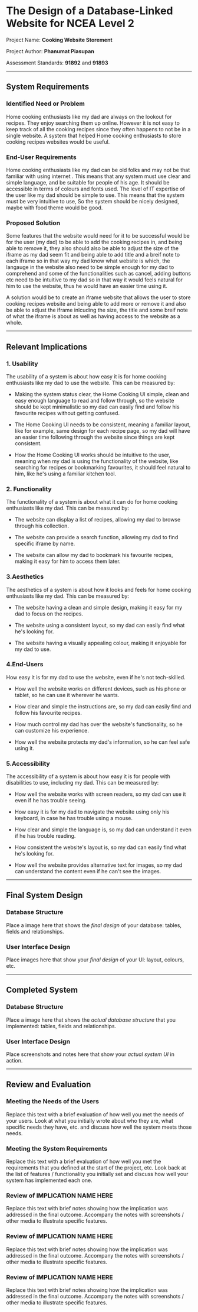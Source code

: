 # The Design of a Database-Linked Website for NCEA Level 2

Project Name: **Cooking Website Storement**

Project Author: **Phanumat Piasupan**

Assessment Standards: **91892** and **91893**


-------------------------------------------------

## System Requirements

### Identified Need or Problem

Home cooking enthusiasts like my dad are always on the lookout for recipes. They enjoy searching them up online. However it is not easy to keep track of all the cooking recipes since they often happens to not be in a single website. A system that helped Home cooking enthusiasts to store cooking recipes websites would be useful.

### End-User Requirements

Home cooking enthusiasts like my dad can be old folks and may not be that familiar with using internet . This means that any system must use clear and simple language, and be suitable for people of his age. It should be accessible in terms of colours and fonts used. The level of IT expertise of the user like my dad should be simple to use. This means that the system must be very intuitive to use, So the system should be nicely designed, maybe with food theme would be good.

### Proposed Solution


Some features that the website would need for it to be successful would be for the user (my dad) to be able to add the cooking recipes in, and being able to remove it, they also should also be able to adjust the size of the iframe as my dad seem fit and being able to add title and a breif note to each iframe so in that way my dad know what website is which, the langauge in the website also need to be simple enough for my dad to comprehend and some of the functionalities such as cancel, adding buttons etc need to be intuitive to my dad so in that way it would feels natural for him to use the website, thus he would have an easier time using it.

A solution would be to create an iframe website that allows the user to store cooking recipes website and being able to add more or remove it and also be able to adjust the iframe inlcuding the size, the title and some breif note of what the iframe is about as well as having access to the website as a whole.


-------------------------------------------------

## Relevant Implications

### 1. Usability

The usability of a system is about how easy it is for home cooking enthusiasts like my dad to use the website. This can be measured by:

- Making the system status clear, the Home Cooking UI simple, clean and easy enough language to read and follow through, so the website should be kept minimalistic so my dad can easily find and follow his favourite recipes without getting confused.

- The Home Cooking UI needs to be consistent, meaning a familiar layout, like for example, same design for each recipe page, so my dad will have an easier time following through the website since things are kept consistent.

- How the Home Cooking UI works should be intuitive to the user, meaning when my dad is using the functionality of the website, like searching for recipes or bookmarking favourites, it should feel natural to him, like he's using a familiar kitchen tool.

### 2. Functionality

The functionality of a system is about what it can do for home cooking enthusiasts like my dad. This can be measured by:

- The website can display a list of recipes, allowing my dad to browse through his collection.

- The website can provide a search function, allowing my dad to find specific iframe by name.

- The website can allow my dad to bookmark his favourite recipes, making it easy for him to access them later.


### 3.Aesthetics

The aesthetics of a system is about how it looks and feels for home cooking enthusiasts like my dad. This can be measured by:

- The website having a clean and simple design, making it easy for my dad to focus on the recipes.

- The website using a consistent layout, so my dad can easily find what he's looking for.

- The website having a visually appealing colour, making it enjoyable for my dad to use.




### 4.End-Users

How easy it is for my dad to use the website, even if he's not tech-skilled.

- How well the website works on different devices, such as his phone or tablet, so he can use it wherever he wants.

- How clear and simple the instructions are, so my dad can easily find and follow his favourite recipes.

- How much control my dad has over the website's functionality, so he can customize his experience.

- How well the website protects my dad's information, so he can feel safe using it.




### 5.Accessibility

The accessibility of a system is about how easy it is for people with disabilities to use, including my dad. This can be measured by:

- How well the website works with screen readers, so my dad can use it even if he has trouble seeing.

- How easy it is for my dad to navigate the website using only his keyboard, in case he has trouble using a mouse.

- How clear and simple the language is, so my dad can understand it even if he has trouble reading.

- How consistent the website's layout is, so my dad can easily find what he's looking for.

- How well the website provides alternative text for images, so my dad can understand the content even if he can't see the images.



-------------------------------------------------
## Final System Design

### Database Structure

Place a image here that shows the *final design* of your database: tables, fields and relationships.

### User Interface Design

Place images here that show your *final design* of your UI: layout, colours, etc.


-------------------------------------------------

## Completed System

### Database Structure

Place a image here that shows the *actual database structure* that you implemented: tables, fields and relationships.

### User Interface Design

Place screenshots and notes here that show your *actual system UI* in action.


-------------------------------------------------

## Review and Evaluation

### Meeting the Needs of the Users

Replace this text with a brief evaluation of how well you met the needs of your users. Look at what you initially wrote about who they are, what specific needs they have, etc. and discuss how well the system meets those needs.

### Meeting the System Requirements

Replace this text with a brief evaluation of how well you met the requirements that you defined at the start of the project, etc. Look back at the list of features / functionality you initially set and discuss how well your system has implemented each one.

### Review of IMPLICATION NAME HERE

Replace this text with brief notes showing how the implication was addressed in the final outcome. Accompany the notes with screenshots / other media to illustrate specific features.

### Review of IMPLICATION NAME HERE

Replace this text with brief notes showing how the implication was addressed in the final outcome. Accompany the notes with screenshots / other media to illustrate specific features.

### Review of IMPLICATION NAME HERE

Replace this text with brief notes showing how the implication was addressed in the final outcome. Accompany the notes with screenshots / other media to illustrate specific features.




